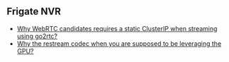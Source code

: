 ## Frigate NVR

- [Why WebRTC candidates requires a static ClusterIP when streaming using go2rtc?][cluster-ip-docs]
- [Why the restream codec when you are supposed to be leveraging the GPU?][restream-codec-docs]








[cluster-ip-docs]: https://docs.frigate.video/configuration/live#webrtc-extra-configuration
[restream-codec-docs]: https://docs.frigate.video/configuration/live#setting-stream-for-live-ui
